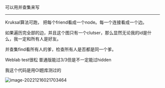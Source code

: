 可以用并查集来写

---

Kruksal算法可跑， 把每个friend看成一个node。每一个连接看成一个边。

如果遍历完全部的边，并且这个图只有一个clutser，那么显然无论我的id是什么，我一定和所有人是好友。

并查集find看所有人的爹，检查所有人是否都是同一个爹。

Weblab test很松
普通版能过3/3但是不一定能过hidden

我这个代码是用OI题库测过的

![image-20221216021703464](C:\Users\ymche\AppData\Roaming\Typora\typora-user-images\image-20221216021703464.png)